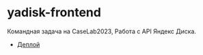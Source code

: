 # yadisk-frontend
Командная задача на CaseLab2023, Работа с API Яндекс Диска.
- [Деплой](https://yadisk-deploy-uc3d.vercel.app/)
